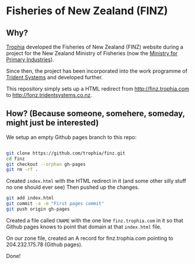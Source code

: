 # Fisheries of New Zealand (FINZ)

## Why?

<a href="http://trophia.com">Trophia</a> developed the Fisheries of New Zealand (FINZ) website during a project for
the New Zealand Ministry of Fisheries (now the <a href="http://mpi.govt.nz">Ministry for Primary Industries</a>).

Since then, the project has been incorporated into the work programme 
of <a href="http://fonz.tridentsystems.co.nz">Trident Systems</a> and developed further.

This repository simply sets up a HTML redirect from http://finz.trophia.com to http://fonz.tridentsystems.co.nz.

## How? (Because someone, somehere, someday, might just be interested)

We setup an empty Github pages branch to this repo:

```sh

git clone https://github.com/trophia/finz.git
cd finz
git checkout --orphan gh-pages
git rm -rf .
```

Created `index.html` with the HTML redirect in it (and some other silly stuff no one should ever see)
Then pushed up the changes.

```sh
git add index.html
git commit -a -m "First pages commit"
git push origin gh-pages
```

Created a file called `CNAME` with the one line `finz.trophia.com` in it so that
Github pages knows to point that domain at that `index.html` file.

On our zone file, created an A record for finz.trophia.com pointing to 204.232.175.78 (Github pages).

Done!
